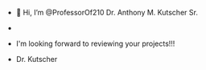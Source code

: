 - 👋 Hi, I’m @ProfessorOf210 Dr. Anthony M. Kutscher Sr.
- 
- I'm looking forward to reviewing your projects!!!

- Dr. Kutscher
<!---
ProfessorOf210/ProfessorOf210 is a ✨ special ✨ repository because its `README.md` (this file) appears on your GitHub profile.
You can click the Preview link to take a look at your changes.
--->

